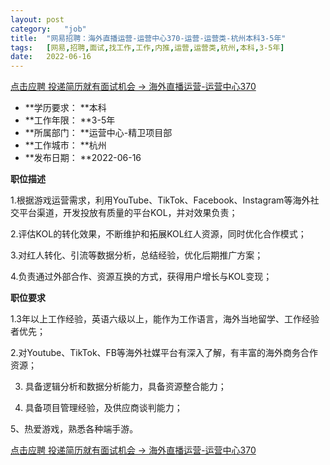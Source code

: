 ```yaml
---
layout:	post
category:	"job"
title:	"网易招聘：海外直播运营-运营中心370-运营-运营类-杭州本科3-5年"
tags:	[网易,招聘,面试,找工作,工作,内推,运营,运营类,杭州,本科,3-5年]
date:	2022-06-16
---
```


[点击应聘 投递简历就有面试机会 ->  海外直播运营-运营中心370](http://mobile.bole.netease.com/bole/boleDetail?id=38849&employeeId=346f03c3cda5f04c&key=all)



- **学历要求： **本科
- **工作年限： **3-5年
- **所属部门： **运营中心-精卫项目部
- **工作城市： **杭州
- **发布日期： **2022-06-16



**职位描述**

1.根据游戏运营需求，利用YouTube、TikTok、Facebook、Instagram等海外社交平台渠道，开发投放有质量的平台KOL，并对效果负责；

2.评估KOL的转化效果，不断维护和拓展KOL红人资源，同时优化合作模式；

3.对红人转化、引流等数据分析，总结经验，优化后期推广方案；

4.负责通过外部合作、资源互换的方式，获得用户增长与KOL变现；



**职位要求**

1.3年以上工作经验，英语六级以上，能作为工作语言，海外当地留学、工作经验者优先；

2.对Youtube、TikTok、FB等海外社媒平台有深入了解，有丰富的海外商务合作资源；

3. 具备逻辑分析和数据分析能力，具备资源整合能力；

4. 具备项目管理经验，及供应商谈判能力；

5、热爱游戏，熟悉各种端手游。



[点击应聘 投递简历就有面试机会 ->  海外直播运营-运营中心370](http://mobile.bole.netease.com/bole/boleDetail?id=38849&employeeId=346f03c3cda5f04c&key=all)